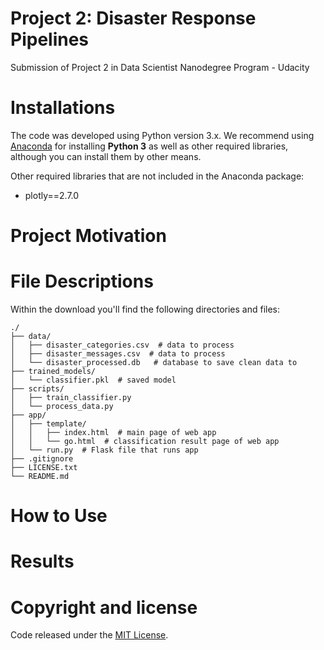 # Project 2: Disaster Response Pipelines
Submission of Project 2 in Data Scientist Nanodegree Program - Udacity

# Installations
The code was developed using Python version 3.x. We recommend using [Anaconda](https://docs.anaconda.com/anaconda/install/index.html) for installing **Python 3** as well as other required libraries, although you can install them by other means.

Other required libraries that are not included in the Anaconda package:
- plotly==2.7.0

# Project Motivation


# File Descriptions

Within the download you'll find the following directories and files:
```
./
├── data/
│   ├── disaster_categories.csv  # data to process 
│   ├── disaster_messages.csv  # data to process
│   └── disaster_processed.db   # database to save clean data to
├── trained_models/
│   └── classifier.pkl  # saved model
├── scripts/
│   ├── train_classifier.py
│   └── process_data.py
├── app/
│   ├── template/
│   │	├── index.html  # main page of web app
│   │   └── go.html  # classification result page of web app
│   └── run.py  # Flask file that runs app
├── .gitignore
├── LICENSE.txt
└── README.md
```

# How to Use


# Results


# Copyright and license
Code released under the [MIT License](https://github.com/trangnm58/ds_udacity_project_2/LICENSE.txt).